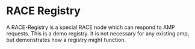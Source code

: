 # RACE Registry

A RACE-Registry is a special RACE node which can respond to AMP requests. This is a demo registry. It is not necessary for any existing amp, but demonstrates how a registry might function.